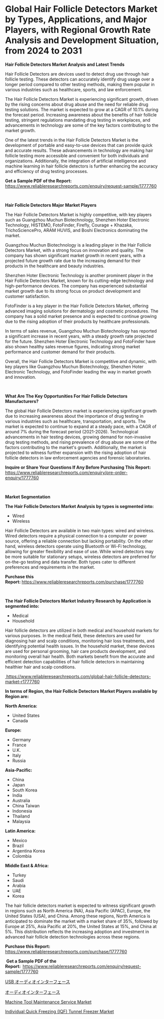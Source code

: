 <p><h1>Global Hair Follicle Detectors Market by Types, Applications, and Major Players, with Regional Growth Rate Analysis and Development Situation, from 2024 to 2031</h1></p><p><strong>Hair Follicle Detectors Market Analysis and Latest Trends</strong></p>
<p><p>Hair Follicle Detectors are devices used to detect drug use through hair follicle testing. These detectors can accurately identify drug usage over a longer period compared to other testing methods, making them popular in various industries such as healthcare, sports, and law enforcement.</p><p>The Hair Follicle Detectors Market is experiencing significant growth, driven by the rising concerns about drug abuse and the need for reliable drug testing solutions. The market is expected to grow at a CAGR of 10.1% during the forecast period. Increasing awareness about the benefits of hair follicle testing, stringent regulations mandating drug testing in workplaces, and advancements in technology are some of the key factors contributing to the market growth.</p><p>One of the latest trends in the Hair Follicle Detectors Market is the development of portable and easy-to-use devices that can provide quick and accurate results. These advancements in technology are making hair follicle testing more accessible and convenient for both individuals and organizations. Additionally, the integration of artificial intelligence and machine learning in hair follicle detectors is further enhancing the accuracy and efficiency of drug testing processes.</p></p>
<p><strong>Get a Sample PDF of the Report:&nbsp;</strong> <a href="https://www.reliableresearchreports.com/enquiry/request-sample/1777760">https://www.reliableresearchreports.com/enquiry/request-sample/1777760</a></p>
<p>&nbsp;</p>
<p><strong>Hair Follicle Detectors Major Market Players</strong></p>
<p><p>The Hair Follicle Detectors Market is highly competitive, with key players such as Guangzhou Muchun Biotechnology, Shenzhen Hoter Electronic Technology, HISTEMO, FotoFinder, Firefly, Courage + Khazaka, TrichoSciencePro, ARAM HUVIS, and Boshi Electronics dominating the market.</p><p>Guangzhou Muchun Biotechnology is a leading player in the Hair Follicle Detectors Market, with a strong focus on innovation and quality. The company has shown significant market growth in recent years, with a projected future growth rate due to the increasing demand for their products in the healthcare and beauty industries.</p><p>Shenzhen Hoter Electronic Technology is another prominent player in the Hair Follicle Detectors Market, known for its cutting-edge technology and high-performance devices. The company has experienced substantial market growth due to its strong focus on product development and customer satisfaction.</p><p>FotoFinder is a key player in the Hair Follicle Detectors Market, offering advanced imaging solutions for dermatology and cosmetic procedures. The company has a solid market presence and is expected to continue growing due to the rising adoption of their products by healthcare professionals.</p><p>In terms of sales revenue, Guangzhou Muchun Biotechnology has reported a significant increase in recent years, with a steady growth rate projected for the future. Shenzhen Hoter Electronic Technology and FotoFinder have also shown healthy sales revenue figures, indicating strong market performance and customer demand for their products.</p><p>Overall, the Hair Follicle Detectors Market is competitive and dynamic, with key players like Guangzhou Muchun Biotechnology, Shenzhen Hoter Electronic Technology, and FotoFinder leading the way in market growth and innovation.</p></p>
<p>&nbsp;</p>
<p><strong>What Are The Key Opportunities For Hair Follicle Detectors Manufacturers?</strong></p>
<p><p>The global Hair Follicle Detectors market is experiencing significant growth due to increasing awareness about the importance of drug testing in various industries such as healthcare, transportation, and sports. The market is expected to continue to expand at a steady pace, with a CAGR of around 7% during the forecast period (2021-2026). Technological advancements in hair testing devices, growing demand for non-invasive drug testing methods, and rising prevalence of drug abuse are some of the factors contributing to the market's growth. Additionally, the market is projected to witness further expansion with the rising adoption of hair follicle detectors in law enforcement agencies and forensic laboratories.</p></p>
<p><strong>Inquire or Share Your Questions If Any Before Purchasing This Report:</strong> <a href="https://www.reliableresearchreports.com/enquiry/pre-order-enquiry/1777760">https://www.reliableresearchreports.com/enquiry/pre-order-enquiry/1777760</a></p>
<p>&nbsp;</p>
<p><strong>Market Segmentation</strong></p>
<p><strong>The Hair Follicle Detectors Market Analysis by types is segmented into:</strong></p>
<p><ul><li>Wired</li><li>Wireless</li></ul></p>
<p><p>Hair Follicle Detectors are available in two main types: wired and wireless. Wired detectors require a physical connection to a computer or power source, offering a reliable connection but lacking portability. On the other hand, wireless detectors operate using Bluetooth or Wi-Fi technology, allowing for greater flexibility and ease of use. While wired detectors may be more suitable for stationary setups, wireless detectors are preferred for on-the-go testing and data transfer. Both types cater to different preferences and requirements in the market.</p></p>
<p><strong>Purchase this Report:&nbsp;</strong><a href="https://www.reliableresearchreports.com/purchase/1777760">https://www.reliableresearchreports.com/purchase/1777760</a></p>
<p>&nbsp;</p>
<p><strong>The Hair Follicle Detectors Market Industry Research by Application is segmented into:</strong></p>
<p><ul><li>Medical</li><li>Household</li></ul></p>
<p><p>Hair follicle detectors are utilized in both medical and household markets for various purposes. In the medical field, these detectors are used for diagnosing hair and scalp conditions, monitoring hair loss treatments, and identifying potential health issues. In the household market, these devices are used for personal grooming, hair care products development, and monitoring overall hair health. Both markets benefit from the accurate and efficient detection capabilities of hair follicle detectors in maintaining healthier hair and scalp conditions.</p></p>
<p><a href="https://www.reliableresearchreports.com/global-hair-follicle-detectors-market-r1777760">&nbsp;https://www.reliableresearchreports.com/global-hair-follicle-detectors-market-r1777760</a></p>
<p><strong>In terms of Region, the Hair Follicle Detectors Market Players available by Region are:</strong></p>
<p>
    <p> <strong> North America: </strong>
        <ul>
            <li>United States</li>
            <li>Canada</li>
        </ul>
        </p> 
    <p> <strong> Europe: </strong>
        <ul>
            <li>Germany</li>
            <li>France</li>
            <li>U.K.</li>
            <li>Italy</li>
            <li>Russia</li>
        </ul>
        </p> 
    <p> <strong> Asia-Pacific: </strong>
        <ul>
            <li>China</li>
            <li>Japan</li>
            <li>South Korea</li>
            <li>India</li>
            <li>Australia</li>
            <li>China Taiwan</li>
            <li>Indonesia</li>
            <li>Thailand</li>
            <li>Malaysia</li>
        </ul>
        </p> 
    <p> <strong> Latin America: </strong>
        <ul>
            <li>Mexico</li>
            <li>Brazil</li>
            <li>Argentina Korea</li>
            <li>Colombia</li>
        </ul>
        </p> 
    <p> <strong> Middle East & Africa: </strong>
        <ul>
            <li>Turkey</li>
            <li>Saudi</li>
            <li>Arabia</li>
            <li>UAE</li>
            <li>Korea</li>
        </ul>
    </p>
    </p>
<p><p>The hair follicle detectors market is expected to witness significant growth in regions such as North America (NA), Asia Pacific (APAC), Europe, the United States (USA), and China. Among these regions, North America is anticipated to dominate the market with a market share of 35%, followed by Europe at 25%, Asia Pacific at 20%, the United States at 15%, and China at 5%. This distribution reflects the increasing adoption and investment in advanced hair follicle detection technologies across these regions.</p></p>
<p><strong>Purchase this Report: </strong><a href="https://www.reliableresearchreports.com/purchase/1777760">https://www.reliableresearchreports.com/purchase/1777760</a></p>
<p>&nbsp;<strong>Get a Sample PDF of the Report:&nbsp;&nbsp;</strong><a href="https://www.reliableresearchreports.com/enquiry/request-sample/1777760">https://www.reliableresearchreports.com/enquiry/request-sample/1777760</a></p>
<p><strong></strong></p>
<p><p><a href="https://github.com/AbigaleHuel/Market-Research-Report-List-1/blob/main/9699899169464.md">USB オーディオインターフェース</a></p><p><a href="https://github.com/AdellaPrice2023/Market-Research-Report-List-2/blob/main/6795022169463.md">オーディオインターフェース</a></p><p><a href="https://github.com/HenrietteMills1/Market-Research-Report-List-1/blob/main/machine-tool-maintenance-service-market.md">Machine Tool Maintenance Service Market</a></p><p><a href="https://github.com/alexxisgm/Market-Research-Report-List-1/blob/main/individual-quick-freezing-iqf-tunnel-freezer-market.md">Individual Quick Freezing (IQF) Tunnel Freezer Market</a></p></p>